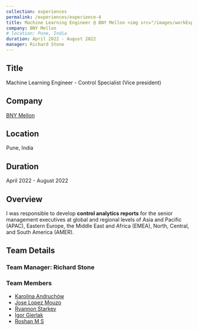 ```yaml
---
collection: experiences   
permalink: /experiences/experience-4  
title: Machine Learning Engineer @ BNY Mellon <img src="/images/workExp/bny-mellon-logo.png" alt="BNY Mellon logo">
company: BNY Mellon 
# location: Pune, India    
duration: April 2022 - August 2022
manager: Richard Stone
---
```


## Title
Machine Learning Engineer - Control Specialist (Vice president)

## Company 
[BNY Mellon](https://www.linkedin.com/company/bny-mellon/)

## Location
Pune, India    

## Duration
April 2022 - August 2022

## Overview
I was responsible to develop **control analytics reports** for the senior management executives at global and regional levels of Asia and Pacific (APAC), Eastern Europe, the Middle East and Africa (EMEA), North, Central, and South America (AMER).

## Team Details
### Team Manager: Richard Stone
### Team Members
- [Karolina Andruchów](https://www.linkedin.com/in/karolina-andruch%C3%B3w-a4b2a2177)
- [Jose Lopez Mouzo](https://www.linkedin.com/in/jose-lopez-mouzo-b5588013b)
- [Ryannon Starkey](https://www.linkedin.com/in/ryannon-starkey-msba-0b6526163)
- [Igor Gierlak](https://www.linkedin.com/in/igor-gierlak)
- [Roshan M S](https://www.linkedin.com/in/roshan-m-s-b0897617)
